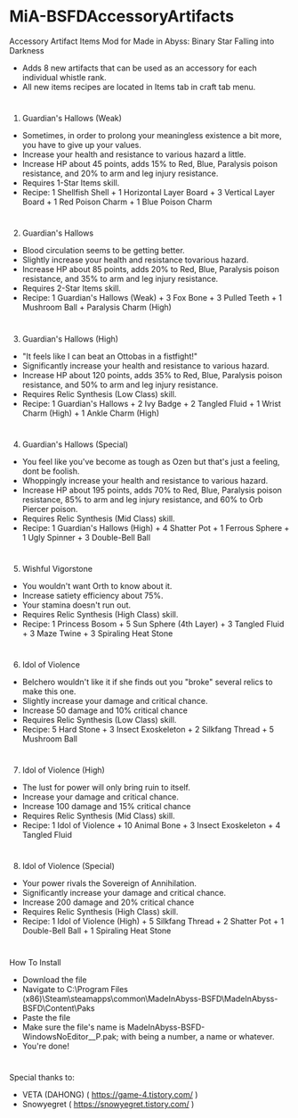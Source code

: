# MiA-BSFDAccessoryArtifacts
Accessory Artifact Items Mod for Made in Abyss: Binary Star Falling into Darkness

- Adds 8 new artifacts that can be used as an accessory for each individual whistle rank.
- All new items recipes are located in Items tab in craft tab menu.

#
1. Guardian's Hallows (Weak)
- Sometimes, in order to prolong your meaningless existence a bit more, you have to give up your values.
- Increase your health and resistance to various hazard a little.
- Increase HP about 45 points, adds 15% to Red, Blue, Paralysis poison resistance, and 20% to arm and leg injury resistance.
- Requires 1-Star Items skill.
- Recipe: 1 Shellfish Shell + 1 Horizontal Layer Board + 3 Vertical Layer Board + 1 Red Poison Charm + 1 Blue Poison Charm

#
2. Guardian's Hallows
- Blood circulation seems to be getting better.
- Slightly increase your health and resistance tovarious hazard.
- Increase HP about 85 points, adds 20% to Red, Blue, Paralysis poison resistance, and 35% to arm and leg injury resistance.
- Requires 2-Star Items skill.
- Recipe: 1 Guardian's Hallows (Weak) + 3 Fox Bone + 3 Pulled Teeth + 1 Mushroom Ball + Paralysis Charm (High)

#
3. Guardian's Hallows (High)
- "It feels like I can beat an Ottobas in a fistfight!"
- Significantly increase your health and resistance to various hazard.
- Increase HP about 120 points, adds 35% to Red, Blue, Paralysis poison resistance, and 50% to arm and leg injury resistance.
- Requires Relic Synthesis (Low Class) skill.
- Recipe: 1 Guardian's Hallows + 2 Ivy Badge + 2 Tangled Fluid + 1 Wrist Charm (High) + 1 Ankle Charm (High)

#
4. Guardian's Hallows (Special)
- You feel like you've become as tough as Ozen but that's just a feeling, dont be foolish.
- Whoppingly increase your health and resistance to various hazard.
- Increase HP about 195 points, adds 70% to Red, Blue, Paralysis poison resistance, 85% to arm and leg injury resistance, and 60% to Orb Piercer poison.
- Requires Relic Synthesis (Mid Class) skill.
- Recipe: 1 Guardian's Hallows (High) + 4 Shatter Pot + 1 Ferrous Sphere + 1 Ugly Spinner + 3 Double-Bell Ball

#
5. Wishful Vigorstone
- You wouldn't want Orth to know about it.
- Increase satiety efficiency about 75%.
- Your stamina doesn't run out.
- Requires Relic Synthesis (High Class) skill.
- Recipe: 1 Princess Bosom + 5 Sun Sphere (4th Layer) + 3 Tangled Fluid + 3 Maze Twine + 3 Spiraling Heat Stone

#
6. Idol of Violence
- Belchero wouldn't like it if she finds out you "broke" several relics to make this one.
- Slightly increase your damage and critical chance.
- Increase 50 damage and 10% critical chance
- Requires Relic Synthesis (Low Class) skill.
- Recipe: 5 Hard Stone + 3 Insect Exoskeleton + 2 Silkfang Thread + 5 Mushroom Ball

#
7. Idol of Violence (High)
- The lust for power will only bring ruin to itself.
- Increase your damage and critical chance.
- Increase 100 damage and 15% critical chance
- Requires Relic Synthesis (Mid Class) skill.
- Recipe: 1 Idol of Violence + 10 Animal Bone + 3 Insect Exoskeleton + 4 Tangled Fluid

#
8. Idol of Violence (Special)
- Your power rivals the Sovereign of Annihilation.
- Significantly increase your damage and critical chance.
- Increase 200 damage and 20% critical chance
- Requires Relic Synthesis (High Class) skill.
- Recipe: 1 Idol of Violence (High) + 5 Silkfang Thread + 2 Shatter Pot + 1 Double-Bell Ball + 1 Spiraling Heat Stone


#
How To Install
- Download the file
- Navigate to C:\Program Files (x86)\Steam\steamapps\common\MadeInAbyss-BSFD\MadeInAbyss-BSFD\Content\Paks
- Paste the file
- Make sure the file's name is MadeInAbyss-BSFD-WindowsNoEditor_<Anything>_P.pak; with <Anything> being a number, a name or whatever.
- You're done!

#
Special thanks to:
- VETA (DAHONG) ( https://game-4.tistory.com/ )
- Snowyegret ( https://snowyegret.tistory.com/ )

